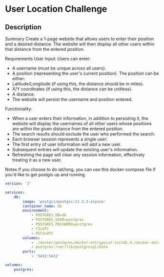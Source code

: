 # User Location Challenge

## Description

Summary
Create a 1-page website that allows users to enter their position and a desired distance. The website will then display all other users within that distance from the entered position.

Requirements
User Input:
Users can enter:
- A username (must be unique across all users).
- A position (representing the user's current position). The position can be either:
- Latitude/Longitude (if using this, the distance should be in miles).
- X/Y coordinates (if using this, the distance can be unitless).
- A distance.
- The website will persist the username and position entered.

Functionality:
- When a user enters their information, in addition to persisting it, the website will display the usernames of all other users whose positions are within the given distance from the entered position.
- The search results should exclude the user who performed the search.
- Each browser session represents a single user:
- The first entry of user information will add a new user.
- Subsequent entries will update the existing user's information.
- Refreshing the page will clear any session information, effectively treating it as a new user.

Notes
If you choose to do lat/long, you can use this docker-compose file if you'd like to get postgis up and running.

```yml
version: '2'

services:
    db:
        image: 'postgis/postgis:11-3.3-alpine'
        container_name: db
        environment:
            - POSTGRES_DB=db
            - POSTGRES_USER=postgres
            - POSTGRES_PASSWORD=postgres
            - TZ=UTC
            - PGTZ=UTC
        volumes:
            - ./docker/postgres/docker-entrypoint-initdb.d:/docker-entrypoint-initdb.d
            - postgres:/var/lib/postgresql/data
        ports:
            - '5432:5432'

volumes:
    postgres:
```